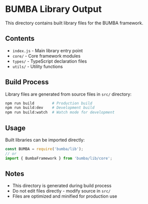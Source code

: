 # BUMBA Library Output

This directory contains built library files for the BUMBA framework.

## Contents

- `index.js` - Main library entry point
- `core/` - Core framework modules
- `types/` - TypeScript declaration files
- `utils/` - Utility functions

## Build Process

Library files are generated from source files in `src/` directory:

```bash
npm run build        # Production build
npm run build:dev    # Development build
npm run build:watch  # Watch mode for development
```

## Usage

Built libraries can be imported directly:

```javascript
const BUMBA = require('bumba/lib');
// or
import { BumbaFramework } from 'bumba/lib/core';
```

## Notes

- This directory is generated during build process
- Do not edit files directly - modify source in `src/`
- Files are optimized and minified for production use